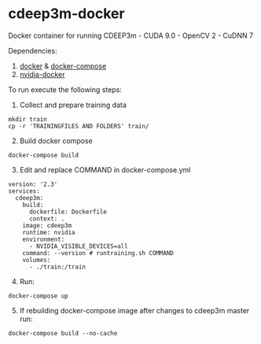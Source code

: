 # cdeep3m-docker
Docker container for running CDEEP3m - CUDA 9.0 - OpenCV 2 - CuDNN 7

Dependencies:

1) [docker](https://www.digitalocean.com/community/tutorials?q=+How+To+Install+and+Use+Docker+on+Ubuntu) & [docker-compose](https://www.digitalocean.com/community/tutorials?q=Docker+Compose+on+Ubuntu)  
2) [nvidia-docker](https://github.com/NVIDIA/nvidia-docker) 

To run execute the following steps:

1) Collect and prepare training data

```
mkdir train
cp -r 'TRAININGFILES AND FOLDERS' train/
```

2) Build docker compose
```
docker-compose build 
```
3) Edit and replace COMMAND in docker-compose.yml      

```
version: '2.3'
services:
  cdeep3m:
    build:
      dockerfile: Dockerfile
      context: .
    image: cdeep3m
    runtime: nvidia
    environment:
      - NVIDIA_VISIBLE_DEVICES=all
    command: --version # runtraining.sh COMMAND 
    volumes:
      - ./train:/train
```

4) Run:
``` 
docker-compose up
```
5) If rebuilding docker-compose image after changes to cdeep3m master run:
```
docker-compose build --no-cache
```
